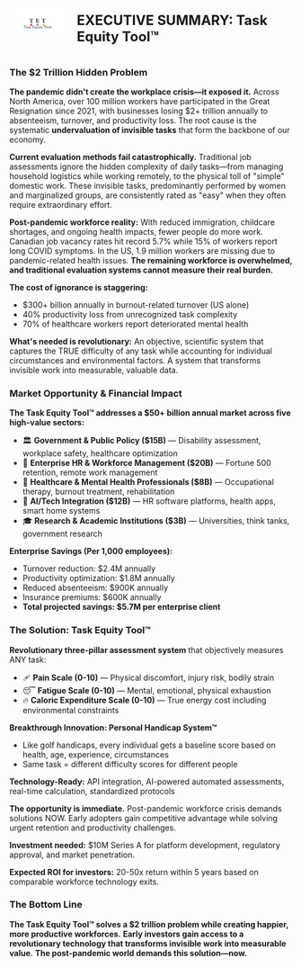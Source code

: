 <div style="display: flex; align-items: center;">
<img src="./tet-logo.jpg" width="100" style="margin-right: 20px;">
<h1 style="font-size: 24px;">EXECUTIVE SUMMARY: Task Equity Tool™</h1>
</div>

### The $2 Trillion Hidden Problem

**The pandemic didn't create the workplace crisis—it exposed it.** Across North America, over 100 million workers have participated in the Great Resignation since 2021, with businesses losing $2+ trillion annually to absenteeism, turnover, and productivity loss. The root cause is the systematic **undervaluation of invisible tasks** that form the backbone of our economy.

**Current evaluation methods fail catastrophically.** Traditional job assessments ignore the hidden complexity of daily tasks—from managing household logistics while working remotely, to the physical toll of "simple" domestic work. These invisible tasks, predominantly performed by women and marginalized groups, are consistently rated as "easy" when they often require extraordinary effort.

**Post-pandemic workforce reality:** With reduced immigration, childcare shortages, and ongoing health impacts, fewer people do more work. Canadian job vacancy rates hit record 5.7% while 15% of workers report long COVID symptoms. In the US, 1.9 million workers are missing due to pandemic-related health issues. **The remaining workforce is overwhelmed, and traditional evaluation systems cannot measure their real burden.**

**The cost of ignorance is staggering:** 
- $300+ billion annually in burnout-related turnover (US alone)
- 40% productivity loss from unrecognized task complexity  
- 70% of healthcare workers report deteriorated mental health

**What's needed is revolutionary:** An objective, scientific system that captures the TRUE difficulty of any task while accounting for individual circumstances and environmental factors. A system that transforms invisible work into measurable, valuable data.

### Market Opportunity & Financial Impact

**The Task Equity Tool™ addresses a $50+ billion annual market across five high-value sectors:**

- 🏛️ **Government & Public Policy ($15B)** — Disability assessment, workplace safety, healthcare optimization
- 🏢 **Enterprise HR & Workforce Management ($20B)** — Fortune 500 retention, remote work management
- 🧠 **Healthcare & Mental Health Professionals ($8B)** — Occupational therapy, burnout treatment, rehabilitation
- 🤖 **AI/Tech Integration ($12B)** — HR software platforms, health apps, smart home systems
- 🎓 **Research & Academic Institutions ($3B)** — Universities, think tanks, government research

**Enterprise Savings (Per 1,000 employees):**
- Turnover reduction: $2.4M annually
- Productivity optimization: $1.8M annually  
- Reduced absenteeism: $900K annually
- Insurance premiums: $600K annually
- **Total projected savings: $5.7M per enterprise client**

### The Solution: Task Equity Tool™

**Revolutionary three-pillar assessment system** that objectively measures ANY task:

- 🩹 **Pain Scale (0-10)** — Physical discomfort, injury risk, bodily strain
- 😴 **Fatigue Scale (0-10)** — Mental, emotional, physical exhaustion
- 🔥 **Caloric Expenditure Scale (0-10)** — True energy cost including environmental constraints

**Breakthrough Innovation: Personal Handicap System™**
- Like golf handicaps, every individual gets a baseline score based on health, age, experience, circumstances
- Same task = different difficulty scores for different people

**Technology-Ready:** API integration, AI-powered automated assessments, real-time calculation, standardized protocols

**The opportunity is immediate.** Post-pandemic workforce crisis demands solutions NOW. Early adopters gain competitive advantage while solving urgent retention and productivity challenges.

**Investment needed:** $10M Series A for platform development, regulatory approval, and market penetration.

**Expected ROI for investors:** 20-50x return within 5 years based on comparable workforce technology exits.

### The Bottom Line
**The Task Equity Tool™ solves a $2 trillion problem while creating happier, more productive workforces.** **Early investors gain access to a revolutionary technology that transforms invisible work into measurable value.** **The post-pandemic world demands this solution—now.**

